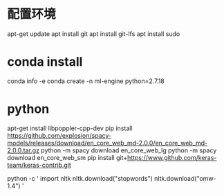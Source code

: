 # 配置环境
<!-- bash -->
apt-get update
apt install git
apt install git-lfs
apt install sudo


# conda install

conda info -e
conda create -n ml-engine python=2.7.18


# python
apt-get install libpoppler-cpp-dev
pip install https://github.com/explosion/spacy-models/releases/download/en_core_web_md-2.0.0/en_core_web_md-2.0.0.tar.gz
python -m spacy download en_core_web_lg
python -m spacy download en_core_web_sm
pip install git+https://www.github.com/keras-team/keras-contrib.git

python -c '
import nltk
nltk.download("stopwords")
nltk.download("omw-1.4")
'


